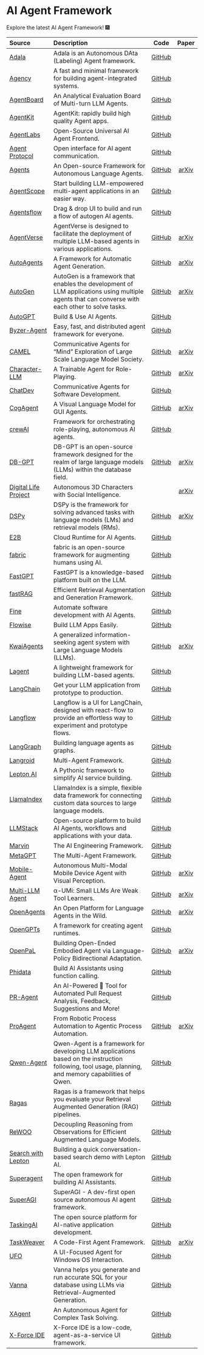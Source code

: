 # AI Agent Framework

Explore the latest AI Agent Framework! 🎆

| Source                                                                                      | Description                                                                                                                                                                                    |  Code  |   Paper   |
| :------------------------------------------------------------------------------------------ | :--------------------------------------------------------------------------------------------------------------------------------------------------------------------------------------------- | :-----------: | :-------: |
| [Adala](https://humansignal.github.io/Adala/)                             | Adala is an Autonomous DAta (Labeling) Agent framework.                                                                                                            | [GitHub](https://github.com/HumanSignal/Adala)                    |                                                   |
| [Agency](https://createwith.agency/)                                      | A fast and minimal framework for building agent-integrated systems.                                                                                                | [GitHub](https://github.com/operand/agency)                       |                                                   |
| [AgentBoard](https://github.com/hkust-nlp/AgentBoard)                     | An Analytical Evaluation Board of Multi-turn LLM Agents.                                                                                                           | [GitHub](https://github.com/hkust-nlp/AgentBoard)                 |                                                   |
| [AgentKit](https://github.com/BCG-X-Official/agentkit)                    | AgentKit: rapidly build high quality Agent apps.                                                                                                                   | [GitHub](https://github.com/BCG-X-Official/agentkit)              |                                                   |
| [AgentLabs](https://www.agentlabs.dev/)                                   | Open-Source Universal AI Agent Frontend.                                                                                                                           | [GitHub](https://github.com/agentlabs-inc/agentlabs)              |                                                   |
| [Agent Protocol](https://agentprotocol.ai/)                               | Open interface for AI agent communication.                                                                                                                         | [GitHub](https://github.com/AI-Engineer-Foundation/agent-protocol)   |                                                   |
| [Agents](https://github.com/aiwaves-cn/agents)                            | An Open-source Framework for Autonomous Language Agents.                                                                                                           | [GitHub](https://github.com/aiwaves-cn/agents)                    | [arXiv](https://arxiv.org/abs/2309.07870)         |
| [AgentScope](https://github.com/modelscope/agentscope)                    | Start building LLM-empowered multi-agent applications in an easier way.                                                                                            | [GitHub](https://github.com/modelscope/agentscope)                |                                                   |
| [Agentsflow](https://github.com/jaemil/agentsflow)                        | Drag & drop UI to build and run a flow of autogen AI agents.                                                                                                       | [GitHub](https://github.com/jaemil/agentsflow)                    |                                                   |
| [AgentVerse](https://github.com/OpenBMB/AgentVerse)                       | AgentVerse is designed to facilitate the deployment of multiple LLM-based agents in various applications.                                                          | [GitHub](https://github.com/OpenBMB/AgentVerse)                    | [arXiv](https://arxiv.org/abs/2308.10848)         |
| [AutoAgents](https://github.com/Link-AGI/AutoAgents)                      | A Framework for Automatic Agent Generation.                                                                                                                        | [GitHub](https://github.com/Link-AGI/AutoAgents)                   | [arXiv](https://arxiv.org/abs/2309.17288)         |
| [AutoGen](https://microsoft.github.io/autogen/)                           | AutoGen is a framework that enables the development of LLM applications using multiple agents that can converse with each other to solve tasks.                    | [GitHub](https://github.com/microsoft/autogen)                     | [arXiv](https://arxiv.org/abs/2308.08155)         |
| [AutoGPT](https://news.agpt.co/)                                          | Build & Use AI Agents.                                                                                                                                             | [GitHub](https://github.com/Significant-Gravitas/AutoGPT)          |                                                   |
| [Byzer-Agent](https://github.com/allwefantasy/byzer-agent)                | Easy, fast, and distributed agent framework for everyone.                                                                                                          | [GitHub](https://github.com/allwefantasy/byzer-agent)              |                                                   |
| [CAMEL](https://www.camel-ai.org/)                                        | Communicative Agents for “Mind” Exploration of Large Scale Language Model Society.                                                                                 | [GitHub](https://github.com/camel-ai/camel)                        | [arXiv](https://arxiv.org/abs/2303.17760)         |
| [Character-LLM](https://github.com/choosewhatulike/trainable-agents)      | A Trainable Agent for Role-Playing.                                                                                                                                | [GitHub](https://github.com/choosewhatulike/trainable-agents)      | [arXiv](https://arxiv.org/abs/2310.10158)         |
| [ChatDev](https://github.com/OpenBMB/ChatDev)                             | Communicative Agents for Software Development.                                                                                                                     | [GitHub](https://github.com/OpenBMB/ChatDev)             |                                                   |
| [CogAgent](https://github.com/THUDM/CogVLM)                               | A Visual Language Model for GUI Agents.                                                                                                                            | [GitHub](https://github.com/THUDM/CogVLM)                | [arXiv](https://arxiv.org/abs/2312.08914)         |
| [crewAI](https://www.crewai.io/)                                          | Framework for orchestrating role-playing, autonomous AI agents.                                                                                                    | [GitHub](https://github.com/joaomdmoura/crewAI)          |                                                   |
| [DB-GPT](https://dbgpt.site/)                                             | DB-GPT is an open-source framework designed for the realm of large language models (LLMs) within the database field.                                             | [GitHub](https://github.com/eosphoros-ai/DB-GPT)         | [arXiv](https://arxiv.org/abs/2312.17449)         |
| [Digital Life Project](https://digital-life-project.com/)                 | Autonomous 3D Characters with Social Intelligence.                                                                                                                 |                                                          | [arXiv](https://arxiv.org/abs/2312.04547)         |
| [DSPy](https://github.com/stanfordnlp/dspy)                               | DSPy is the framework for solving advanced tasks with language models (LMs) and retrieval models (RMs).                                                            | [GitHub](https://github.com/stanfordnlp/dspy)            | [arXiv](https://arxiv.org/abs/2310.03714)         |
| [E2B](https://e2b.dev/docs)                                               | Cloud Runtime for AI Agents.                                                                                                                                       | [GitHub](https://github.com/e2b-dev/E2B)                 |                                                   |
| [fabric](https://github.com/danielmiessler/fabric)                        | fabric is an open-source framework for augmenting humans using AI.                                                                                                 | [GitHub](https://github.com/danielmiessler/fabric)       |                                                   |
| [FastGPT](https://fastgpt.in/)                                            | FastGPT is a knowledge-based platform built on the LLM.                                                                                                            | [GitHub](https://github.com/labring/FastGPT)             |                                                   |
| [fastRAG](https://github.com/IntelLabs/fastRAG)                           | Efficient Retrieval Augmentation and Generation Framework.                                                                                                         | [GitHub](https://github.com/IntelLabs/fastRAG)           |                                                   |
| [Fine](https://www.fine.dev/)                                             | Automate software development with AI Agents.                                                                                                                      | [GitHub](https://github.com/finehq/fine)                 |                                                   |
| [Flowise](https://github.com/FlowiseAI/Flowise)                           | Build LLM Apps Easily.                                                                                                                                             | [GitHub](https://github.com/FlowiseAI/Flowise)           |                                                   |
| [KwaiAgents](https://github.com/KwaiKEG/KwaiAgents)                       | A generalized information-seeking agent system with Large Language Models (LLMs).                                                                                  | [GitHub](https://github.com/KwaiKEG/KwaiAgents)          | [arXiv](https://arxiv.org/abs/2312.04889)         |
| [Lagent](https://github.com/InternLM/lagent)                              | A lightweight framework for building LLM-based agents.                                                                                                             | [GitHub](https://github.com/InternLM/lagent)             |                                                   |
| [LangChain](https://www.langchain.com/)                                   | Get your LLM application from prototype to production.                                                                                                             | [GitHub](https://github.com/langchain-ai/langchain)      |                                                   |
| [Langflow](https://www.langflow.org/)                                     | Langflow is a UI for LangChain, designed with react-flow to provide an effortless way to experiment and prototype flows.                                   | [GitHub](https://github.com/logspace-ai/langflow)        |                                                   |
| [LangGraph](https://github.com/langchain-ai/langgraph)                    | Building language agents as graphs.                                                                                                                                | [GitHub](https://github.com/langchain-ai/langgraph)      |                                                   |
| [Langroid](https://langroid.github.io/langroid/)                          | Multi-Agent Framework.                                                                                                                                             | [GitHub](https://github.com/langroid/langroid)           |                                                   |
| [Lepton AI](https://www.lepton.ai/)                                       | A Pythonic framework to simplify AI service building.                                                                                                              | [GitHub](https://github.com/leptonai/leptonai)           |                                                   |
| [LlamaIndex](https://www.llamaindex.ai/)                                  | LlamaIndex is a simple, flexible data framework for connecting custom data sources to large language models.                                                       | [GitHub](https://github.com/run-llama/llama_index)       |                                                   |
| [LLMStack](https://llmstack.ai/)                                          | Open-source platform to build AI Agents, workflows and applications with your data.                                                                                | [GitHub](https://github.com/trypromptly/LLMStack)        |                                                   |
| [Marvin](https://www.askmarvin.ai/)                                       | The AI Engineering Framework.                                                                                                                                      | [GitHub](https://github.com/PrefectHQ/marvin)            |                                                   |
| [MetaGPT](https://www.deepwisdom.ai/)                                     | The Multi-Agent Framework.                                                                                                                                         | [GitHub](https://github.com/geekan/MetaGPT)              |                                                   |
| [Mobile-Agent](https://github.com/X-PLUG/MobileAgent)                     | Autonomous Multi-Modal Mobile Device Agent with Visual Perception.                                                                                                 | [GitHub](https://github.com/X-PLUG/MobileAgent)          | [arXiv](https://arxiv.org/abs/2401.16158)         |
| [Multi-LLM Agent](https://github.com/X-PLUG/Multi-LLM-Agent)              | α-UMi: Small LLMs Are Weak Tool Learners.                                                                                                                          | [GitHub](https://github.com/X-PLUG/Multi-LLM-Agent)      | [arXiv](https://arxiv.org/abs/2401.07324)         |
| [OpenAgents](https://github.com/xlang-ai/OpenAgents)                      | An Open Platform for Language Agents in the Wild.                                                                                                                  | [GitHub](https://github.com/xlang-ai/OpenAgents)         | [arXiv](https://arxiv.org/abs/2310.10634)         |
| [OpenGPTs](https://github.com/langchain-ai/opengpts)                      |  A framework for creating agent runtimes.                                                                                                                          | [GitHub](https://github.com/langchain-ai/opengpts)       |                                                   |
| [OpenPaL](https://github.com/opendilab/openPAL)                           | Building Open-Ended Embodied Agent via Language-Policy Bidirectional Adaptation.                                                                                   | [GitHub](https://github.com/opendilab/openPAL)           | [arXiv](https://arxiv.org/abs/2401.00006)         |
| [Phidata](https://github.com/phidatahq/phidata)                           |  Build AI Assistants using function calling.                                                                                                                       | [GitHub](https://github.com/phidatahq/phidata)           |                                                   |
| [PR-Agent](https://github.com/Codium-ai/pr-agent)                         |  An AI-Powered 🤖 Tool for Automated Pull Request Analysis, Feedback, Suggestions and More!                                                                       | [GitHub](https://github.com/Codium-ai/pr-agent)          |                                                   |
| [ProAgent](https://github.com/OpenBMB/ProAgent)                           | From Robotic Process Automation to Agentic Process Automation.                                                                                                     | [GitHub](https://github.com/OpenBMB/ProAgent)            | [arXiv](https://arxiv.org/abs/2311.10751)         |
| [Qwen-Agent](https://github.com/QwenLM/Qwen-Agent)                        | Qwen-Agent is a framework for developing LLM applications based on the instruction following, tool usage, planning, and memory capabilities of Qwen.         | [GitHub](https://github.com/QwenLM/Qwen-Agent)           |                                                   |
| [Ragas](https://docs.ragas.io/en/stable/)                                 | Ragas is a framework that helps you evaluate your Retrieval Augmented Generation (RAG) pipelines.                                                                  | [GitHub](https://github.com/explodinggradients/ragas)    |                                                   |
| [ReWOO](https://github.com/billxbf/ReWOO)                                 | Decoupling Reasoning from Observations for Efficient Augmented Language Models.                                                                                    | [GitHub](https://github.com/billxbf/ReWOO)               |                                                   |
| [Search with Lepton](https://github.com/leptonai/search_with_lepton)      | Building a quick conversation-based search demo with Lepton AI.                                                                                                    | [GitHub](https://github.com/leptonai/search_with_lepton) |                                                   |
| [Superagent](https://docs.superagent.sh/)                                 | The open framework for building AI Assistants.                                                                                                                     | [GitHub](https://github.com/homanp/superagent)           |                                                   |
| [SuperAGI](https://superagi.com/)                                         | SuperAGI - A dev-first open source autonomous AI agent framework.                                                                                                  | [GitHub](https://github.com/TransformerOptimus/SuperAGI) |                                                   |
| [TaskingAI](https://www.tasking.ai/)                                      | The open source platform for AI-native application development.                                                                                                    | [GitHub](https://github.com/TaskingAI/TaskingAI)         |                                                   |
| [TaskWeaver](https://microsoft.github.io/TaskWeaver/)                     | A Code-First Agent Framework.                                                                                                                                      | [GitHub](https://github.com/microsoft/TaskWeaver)        | [arXiv](https://arxiv.org/abs/2311.17541)         |
| [UFO](https://github.com/microsoft/UFO)                                   | A UI-Focused Agent for Windows OS Interaction.                                                                                                                     | [GitHub](https://github.com/microsoft/UFO)               |                                                   |
| [Vanna](https://vanna.ai/)                                                | Vanna helps you generate and run accurate SQL for your database using LLMs via Retrieval-Augmented Generation.                                                     | [GitHub](https://github.com/vanna-ai/vanna)              |                                                   |
| [XAgent](https://blog.x-agent.net/)                                       | An Autonomous Agent for Complex Task Solving.                                                                                                                      | [GitHub](https://github.com/OpenBMB/XAgent)              |                                                   |
| [X-Force IDE](https://ide.x-force.ai/)                                    | X-Force IDE is a low-code, agent-as-a-service UI framework.                                                                                                        | [GitHub](https://github.com/xforceai/ide)                |                                                   |
